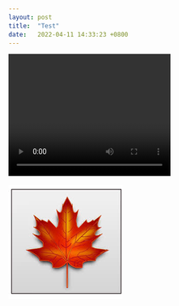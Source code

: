```yaml
---
layout: post
title:  "Test"
date:   2022-04-11 14:33:23 +0800
---
```


<video width="320" height="240" controls>
  <source src="/../assets/vid01.mp4" type="video/mp4">
Your browser does not support the video tag.
</video>

![logo](/../assets/images.jfif)
